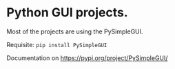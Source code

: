 # Python GUI projects.

Most of the projects are using the PySimpleGUI.

Requisite:
`pip install PySimpleGUI`

Documentation on https://pypi.org/project/PySimpleGUI/
